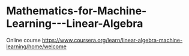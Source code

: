 # Mathematics-for-Machine-Learning---Linear-Algebra

Online course https://www.coursera.org/learn/linear-algebra-machine-learning/home/welcome
